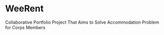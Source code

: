 # WeeRent
Collaborative Portfolio Project That Aims to Solve Accommodation Problem for Corps Members
